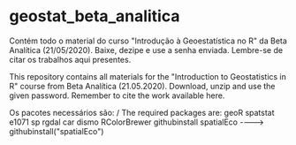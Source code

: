 # geostat_beta_analitica
Contém todo o material do curso "Introdução à Geoestatística no R" da Beta Analítica (21/05/2020). Baixe, dezipe e use a senha enviada. 
Lembre-se de citar os trabalhos aqui presentes.

This repository contains all materials for the "Introduction to Geostatistics in R" course from Beta Analítica (21.05.2020). 
Download, unzip and use the given password.
Remember to cite the work available here.

Os pacotes necessários são: / The required packages are:
geoR
spatstat
e1071
sp
rgdal
car
dismo
RColorBrewer
githubinstall
spatialEco ----> githubinstall("spatialEco")
